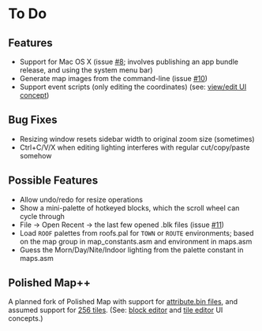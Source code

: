 # To Do

## Features

* Support for Mac OS X (issue [#8](https://github.com/Rangi42/polished-map/issues/8); involves publishing an app bundle release, and using the system menu bar)
* Generate map images from the command-line (issue [#10](https://github.com/Rangi42/polished-map/issues/10))
* Support event scripts (only editing the coordinates) (see: [view/edit UI concept](https://i.imgur.com/YwtFzlZ.png))

## Bug Fixes

* Resizing window resets sidebar width to original zoom size (sometimes)
* Ctrl+C/V/X when editing lighting interferes with regular cut/copy/paste somehow

## Possible Features

* Allow undo/redo for resize operations
* Show a mini-palette of hotkeyed blocks, which the scroll wheel can cycle through
* File → Open Recent → the last few opened .blk files (issue [#11](https://github.com/Rangi42/polished-map/issues/11))
* Load `ROOF` palettes from roofs.pal for `TOWN` or `ROUTE` environments; based on the map group in map_constants.asm and environment in maps.asm
* Guess the Morn/Day/Nite/Indoor lighting from the palette constant in maps.asm

## Polished Map++

A planned fork of Polished Map with support for [attribute.bin files](https://github.com/pret/pokecrystal/wiki/Allow-tiles-to-have-different-attributes-in-different-blocks-\(including-X-and-Y-flip\)), and assumed support for [256 tiles](https://github.com/pret/pokecrystal/wiki/Expand-tilesets-from-192-to-255-tiles). (See: [block editor](https://i.imgur.com/e2Qai5Y.png) and [tile editor](https://i.imgur.com/QiChqxS.png) UI concepts.)
